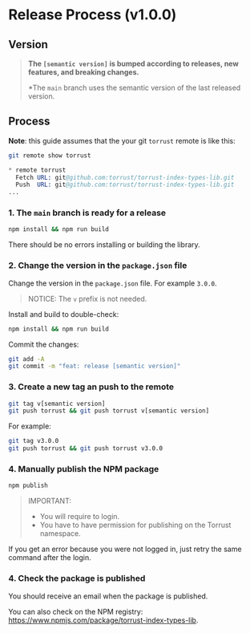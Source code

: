 # Release Process (v1.0.0)

## Version

> **The `[semantic version]` is bumped according to releases, new features, and breaking changes.**
>
> *The `main` branch uses the semantic version of the last released version.

## Process

**Note**: this guide assumes that the your git `torrust` remote is like this:

```sh
git remote show torrust
```

```s
* remote torrust
  Fetch URL: git@github.com:torrust/torrust-index-types-lib.git
  Push  URL: git@github.com:torrust/torrust-index-types-lib.git
...
```

### 1. The `main` branch is ready for a release

```sh
npm install && npm run build
```

There should be no errors installing or building the library.

### 2. Change the version in the `package.json` file

Change the version in the `package.json` file. For example `3.0.0`.

> NOTICE: The `v` prefix is not needed.

Install and build to double-check:

```sh
npm install && npm run build
```

Commit the changes:

```sh
git add -A
git commit -m "feat: release [semantic version]"
```

### 3. Create a new tag an push to the remote

```sh
git tag v[semantic version]
git push torrust && git push torrust v[semantic version]
```

For example:

```sh
git tag v3.0.0
git push torrust && git push torrust v3.0.0
```

### 4. Manually publish the NPM package

```sh
npm publish
```

> IMPORTANT:
>
> - You will require to login.
> - You have to have permission for publishing on the Torrust namespace.

If you get an error because you were not logged in, just retry the same command after the login.

### 4. Check the package is published

You should receive an email when the package is published.

You can also check on the NPM registry: <https://www.npmjs.com/package/torrust-index-types-lib>.

